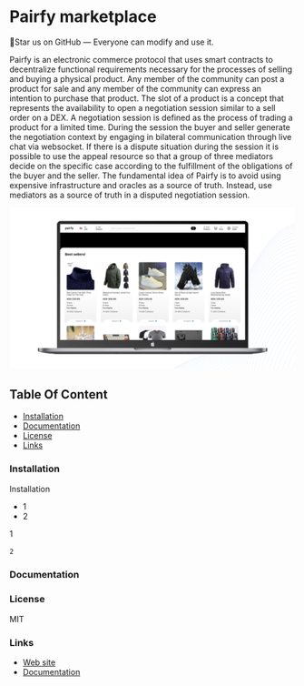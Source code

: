 # Pairfy marketplace

🚀Star us on GitHub — Everyone can modify and use it.

Pairfy is an electronic commerce protocol that uses smart contracts to decentralize functional requirements necessary for the processes of selling and buying a physical product. Any member of the community can post a product for sale and any member of the community can express an intention to purchase that product. The slot of a product is a concept that represents the availability to open a negotiation session similar to a sell order on a DEX. A negotiation session is defined as the process of trading a product for a limited time. During the session the buyer and seller generate the negotiation context by engaging in bilateral communication through live chat via websocket. If there is a dispute situation during the session it is possible to use the appeal resource so that a group of three mediators decide on the specific case according to the fulfillment of the obligations of the buyer and the seller. The fundamental idea of Pairfy is to avoid using expensive infrastructure and oracles as a source of truth. Instead, use mediators as a source of truth in a disputed negotiation session.

![image](z/docs/home.png)

## Table Of Content

- [Installation](#installation)
- [Documentation](#documentation)
- [License](#license)
- [Links](#links)

### Installation

Installation

- 1
- 2

1

```bash
2
```

### Documentation

### License

MIT

### Links

* [Web site](https://twitter.com/Pairfy_io)
* [Documentation](https://twitter.com/Pairfy_io)
